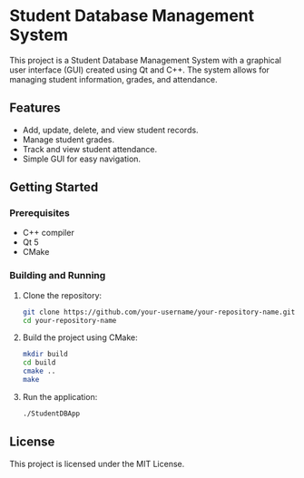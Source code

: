 # Student Database Management System

This project is a Student Database Management System with a graphical user interface (GUI) created using Qt and C++. The system allows for managing student information, grades, and attendance.

## Features
- Add, update, delete, and view student records.
- Manage student grades.
- Track and view student attendance.
- Simple GUI for easy navigation.

## Getting Started

### Prerequisites
- C++ compiler
- Qt 5
- CMake

### Building and Running
1. Clone the repository:
    ```bash
    git clone https://github.com/your-username/your-repository-name.git
    cd your-repository-name
    ```

2. Build the project using CMake:
    ```bash
    mkdir build
    cd build
    cmake ..
    make
    ```

3. Run the application:
    ```bash
    ./StudentDBApp
    ```

## License
This project is licensed under the MIT License.
